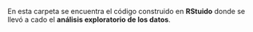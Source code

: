  En esta carpeta se encuentra el código construido en __RStuido__ donde se llevó a cado el __análisis exploratorio de los datos__.
